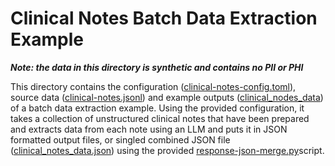 # Clinical Notes Batch Data Extraction Example

***Note: the data in this directory is synthetic and contains no PII or PHI***  

This directory contains the configuration ([clinical-notes-config.toml](https://github.com/robert-mcdermott/ollama-batch-cluster/blob/main/data-extraction-example/clinical-notes-config.toml)), source data ([clinical-notes.jsonl](https://github.com/robert-mcdermott/ollama-batch-cluster/blob/main/data-extraction-example/clinical-notes.jsonl)) and example outputs ([clinical_nodes_data](https://github.com/robert-mcdermott/ollama-batch-cluster/tree/main/data-extraction-example/clinical_notes_data)) of a batch data extraction example. Using the provided configuration, it takes a collection of unstructured clinical notes that have been prepared and extracts data from each note using an LLM and puts it in JSON formatted output files, or singled combined JSON file ([clinical_notes_data.json](https://github.com/robert-mcdermott/ollama-batch-cluster/blob/main/data-extraction-example/clinical_notes_data.json)) using the provided [response-json-merge.py](https://github.com/robert-mcdermott/ollama-batch-cluster/blob/main/response-json-merge.py)script.

